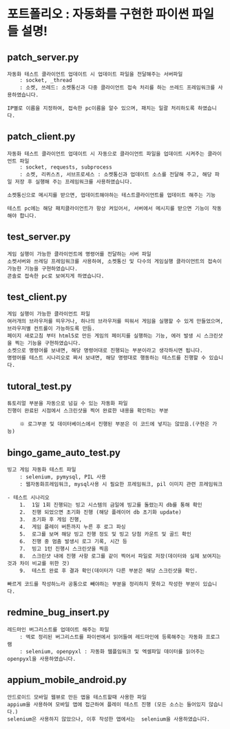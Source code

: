 # 포트폴리오 : 자동화를 구현한 파이썬 파일들 설명!

## patch_server.py

    자동화 테스트 클라이언트 업데이트 시 업데이트 파일을 전달해주는 서버파일
        : socket, _thread
        : 소켓, 쓰레드: 소켓통신과 다중 클라이언트 접속 처리를 하는 쓰레드 프레임워크를 사용하였습니다.

    IP별로 이름을 지정하여, 접속한 pc이름을 알수 있으며, 패치는 일괄 처리하도록 하였습니다.


## patch_client.py

    자동화 테스트 클라이언트 업데이트 시 자동으로 클라이언트 파일을 업데이트 시켜주는 클라이언트 파일
        : socket, requests, subprocess
        : 소켓, 리퀴스츠, 서브프로세스 : 소켓통신과 업데이트 소스를 전달해 주고, 해당 파일 저장 후 실행해 주는 프레임워크를 사용하였습니다.

    소켓통신으로 메시지를 받으면, 업데이트해야하는 테스트클라이언트를 업데이트 해주는 기능

    테스트 pc에는 해당 패치클라이언트가 항상 켜있어서, 서버에서 메시지를 받으면 기능이 작동해야 합니다.

## test_server.py

    게임 실행이 가능한 클라이언트에 명령어를 전달하는 서버 파일
    소켓서버와 쓰레딩 프레임워크를 사용하여, 소켓통신 및 다수의 게임실행 클라이언트의 접속이 가능한 기능을 구현하였습니다.
    콘솔로 접속한 pc로 보여지게 하였습니다.

## test_client.py

    게임 실행이 가능한 클라이언트 파일
    여러개의 브라우저를 띄우거나, 하나의 브라우저를 띄워서 게임을 실행할 수 있게 만들었으며, 브라우저별 컨트롤이 가능하도록 만듬.
    페이지 새로고침 부터 html5로 만든 게임의 페이지를 실행하는 기능, 에러 발생 시 스크린샷을 찍는 기능을 구현하였습니다.
    소켓으로 명령어를 보내면, 해당 명령어대로 진행되는 부분이라고 생각하시면 됩니다.
    명령어를 테스트 시나리오로 짜서 보내면, 해당 명령대로 행동하는 테스트를 진행할 수 있습니다.

## tutoral_test.py

    튜토리얼 부분을 자동으로 넘길 수 있는 자동화 파일
    진행이 완료된 시점에서 스크린샷을 찍어 완료한 내용을 확인하는 부분

        ※ 로그부분 및 데이터베이스에서 진행된 부분은 이 코드에 넣지는 않았음.(구현은 가능)

## bingo_game_auto_test.py

    빙고 게임 자동화 테스트 파일
        : selenium, pymysql, PIL 사용
        : 웹자동화프레임워크, mysql사용 시 필요한 프레임워크, pil 이미지 관련 프레임워크

    - 테스트 시나리오
        1.  1일 1회 진행되는 빙고 시스템의 금일에 빙고를 돌렸는지 db를 통해 확인
        2.  진행 되었으면 초기화 진행 (해당 플레이어 db 초기화 update)
        3.  초기화 후 게임 진행, 
        4.  게임 플레이 버튼까지 누른 후 로그 파싱
        5.  로그를 보며 해당 빙고 진행 정도 및 빙고 당첨 카운트 및 골드 확인
        6.  진행 중 멈춤 발생시 로그 기록, 시간 등
        7.  빙고 1턴 진행시 스크린샷을 찍음
        8.  스크린샷 내에 진행 사항 로그를 같이 찍어서 파일로 저장(데이터와 실제 보여지는것과 차이 비교를 위한 것)
        9.  테스트 완료 후 결과 확인(데이터가 다른 부분은 해당 스크린샷을 확인.

    빠르게 코드를 작성하느라 공통으로 빼야하는 부분을 정리하지 못하고 작성한 부분이 있습니다.

## redmine_bug_insert.py

    레드마인 버그리스트를 업데이트 해주는 파일
        : 엑로 정리된 버그리스트를 파이썬에서 읽어들여 레드마인에 등록해주는 자동화 프로그램
        : selenium, openpyxl : 자동화 웹플임워크 및 엑셀파일 데이터를 읽어주는 openpyxl을 사용하였습니다.

## appium_mobile_android.py

    안드로이드 모바일 웹뷰로 만든 앱을 테스트할때 사용한 파일
    appium을 사용하여 모바일 앱에 접근하여 플레이 테스트 진행 (모든 소스는 들어있지 않습니다.)
    selenium은 사용하지 않았으나, 이후 작성한 앱에서는  selenium을 사용하였습니다.



